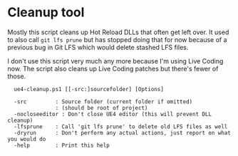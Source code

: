 # Cleanup tool

Mostly this script cleans up Hot Reload DLLs that often get left over. It used
to also call `git lfs prune` but has stopped doing that for now because 
of a previous bug in Git LFS which would delete stashed LFS files.

I don't use this script very much any more because I'm using Live Coding now.
The script also cleans up Live Coding patches but there's fewer of those.

```
  ue4-cleanup.ps1 [[-src:]sourcefolder] [Options]

  -src         : Source folder (current folder if omitted)
               : (should be root of project)
  -nocloseeditor : Don't close UE4 editor (this will prevent DLL cleanup)
  -lfsprune    : Call 'git lfs prune' to delete old LFS files as well
  -dryrun      : Don't perform any actual actions, just report on what you would do
  -help        : Print this help
```

